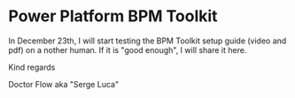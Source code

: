 # Power Platform BPM Toolkit

In December 23th, I will start testing the BPM Toolkit setup guide (video and pdf) on a nother human. If it is "good enough", I will share it here.

Kind regards

Doctor Flow aka "Serge Luca"
